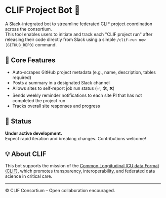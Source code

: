 # CLIF Project Bot 🤖

A Slack-integrated bot to streamline federated CLIF project coordination across the consortium.  
This tool enables users to initiate and track each "CLIF project run" after releasing their code directly from Slack using a simple `/clif-run new [GITHUB_REPO]` command.

## 🔧 Core Features
- Auto-scrapes GitHub project metadata (e.g., name, description, tables required)
- Posts a summary in a designated Slack channel
- Allows sites to self-report job run status (✅, 🛠, ❌)
- Sends weekly reminder notifications to each site PI that has not completed the project run
- Tracks overall site responses and progress

## 🧪 Status
**Under active development.**  
Expect rapid iteration and breaking changes. Contributions welcome!

## 💡 About CLIF
This bot supports the mission of the [Common Longitudinal ICU data Format (CLIF)](http://clif-icu.com/), which promotes transparency, interoperability, and federated data science in critical care.

---

© CLIF Consortium – Open collaboration encouraged.
